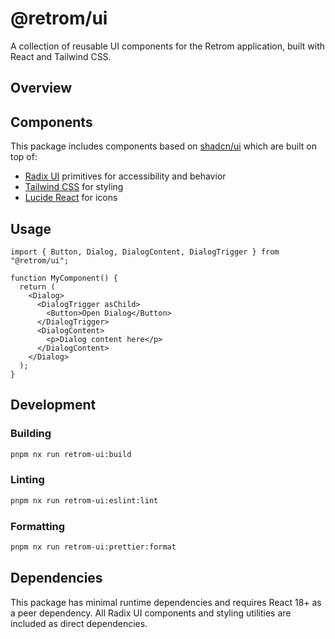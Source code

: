 # @retrom/ui

A collection of reusable UI components for the Retrom application, built with React and Tailwind CSS.

## Overview

## Components

This package includes components based on [shadcn/ui](https://ui.shadcn.com/) which are built on top of:

- [Radix UI](https://www.radix-ui.com/) primitives for accessibility and behavior
- [Tailwind CSS](https://tailwindcss.com/) for styling
- [Lucide React](https://lucide.dev/) for icons

## Usage

```tsx
import { Button, Dialog, DialogContent, DialogTrigger } from "@retrom/ui";

function MyComponent() {
  return (
    <Dialog>
      <DialogTrigger asChild>
        <Button>Open Dialog</Button>
      </DialogTrigger>
      <DialogContent>
        <p>Dialog content here</p>
      </DialogContent>
    </Dialog>
  );
}
```

## Development

### Building

```bash
pnpm nx run retrom-ui:build
```

### Linting

```bash
pnpm nx run retrom-ui:eslint:lint
```

### Formatting

```bash
pnpm nx run retrom-ui:prettier:format
```

## Dependencies

This package has minimal runtime dependencies and requires React 18+ as a peer dependency. All Radix UI components and styling utilities are included as direct dependencies.
